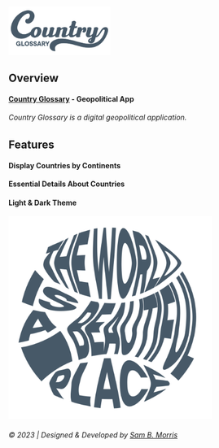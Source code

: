 <img src = "./assets/logo-01.png" alt = "Country Glossary Project Logo" width = "200px">

## Overview
#### [Country Glossary](https://github.com/divinestylus/countryGlossary) - Geopolitical App
###### Country Glossary is a digital geopolitical application.

## Features
#### Display Countries by Continents
#### Essential Details About Countries
#### Light & Dark Theme

<img src = "./assets/wordmark-02.png" alt = "Country Glossary Project Logo" width = "400px">


###### &copy; 2023 | Designed & Developed by [Sam B. Morris](https://github.com/divinestylus)
